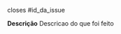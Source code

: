 closes #id_da_issue
<!-- ^ tem que usar a keyworkd closes pro PR fechar as issues automaticamente -->

**Descrição**
Descricao do que foi feito


